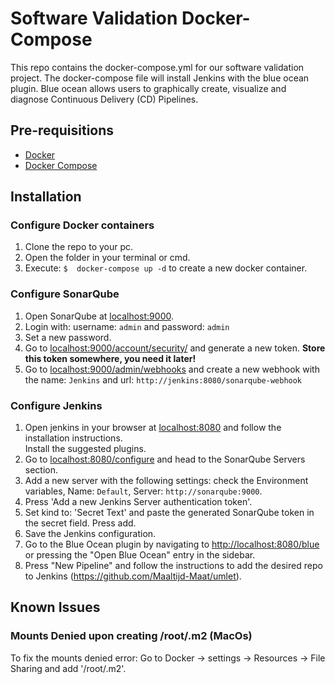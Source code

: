 # Software Validation Docker-Compose
This repo contains the docker-compose.yml for our software validation project. The docker-compose file will install Jenkins with the blue ocean plugin. Blue ocean allows users to graphically create, visualize and diagnose Continuous Delivery (CD) Pipelines.

## Pre-requisitions
- [Docker](https://docs.docker.com/get-docker/)
- [Docker Compose](https://docs.docker.com/compose/install/)

## Installation
### Configure Docker containers
1.  Clone the repo to your pc.
2.  Open the folder in your terminal or cmd.
3.  Execute: `$  docker-compose up -d` to create a new docker container.

### Configure SonarQube
1.  Open SonarQube at [localhost:9000](http://localhost:9000).
2.  Login with: username: `admin` and password: `admin`
3.  Set a new password.
4.  Go to [localhost:9000/account/security/](http://localhost:9000/account/security/) and generate a new token. **Store this token somewhere, you need it later!**
5.  Go to [localhost:9000/admin/webhooks](http://localhost:9000/admin/webhooks) and create a new webhook with the name: `Jenkins` and url: `http://jenkins:8080/sonarqube-webhook`

### Configure Jenkins
1.  Open jenkins in your browser at [localhost:8080](http://localhost:8080) and follow the installation instructions.<br>Install the suggested plugins.
2.  Go to [localhost:8080/configure](http://localhost:8080/configure) and head to the SonarQube Servers section.
3.  Add a new server with the following settings: check the Environment variables, Name: `Default`, Server: `http://sonarqube:9000`.
4.  Press 'Add a new Jenkins Server authentication token'.
5.  Set kind to: 'Secret Text' and paste the generated SonarQube token in the secret field. Press add.
6.  Save the Jenkins configuration.
7. Go to the Blue Ocean plugin by navigating to [http://localhost:8080/blue](http://localhost:8080/blue) or pressing the "Open Blue Ocean" entry in the sidebar.
8. Press "New Pipeline" and follow the instructions to add the desired repo to Jenkins (https://github.com/Maaltijd-Maat/umlet).

## Known Issues
### Mounts Denied upon creating /root/.m2 (MacOs)
To fix the mounts denied error:
Go to Docker -> settings -> Resources -> File Sharing and add '/root/.m2'.